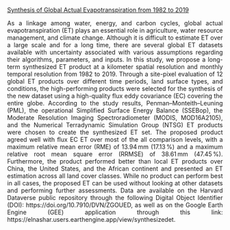 <a href="https://doi.org/10.5194/essd-13-447-2021">Synthesis of Global Actual Evapotranspiration from 1982 to 2019 </a>
<p align="justify">As a linkage among water, energy, and carbon cycles, global actual evapotranspiration (ET) plays an essential role in agriculture, water resource management, and climate change. Although it is difficult to estimate ET over a large scale and for a long time, there are several global ET datasets available with uncertainty associated with various assumptions regarding their algorithms, parameters, and inputs. In this study, we propose a long-term synthesized ET product at a kilometer spatial resolution and monthly temporal resolution from 1982 to 2019. Through a site-pixel evaluation of 12 global ET products over different time periods, land surface types, and conditions, the high-performing products were selected for the synthesis of the new dataset using a high-quality flux eddy covariance (EC) covering the entire globe. According to the study results, Penman–Monteith–Leuning (PML), the operational Simplified Surface Energy Balance (SSEBop), the Moderate Resolution Imaging Spectroradiometer (MODIS, MOD16A2105), and the Numerical Terradynamic Simulation Group (NTSG) ET products were chosen to create the synthesized ET set. The proposed product agreed well with flux EC ET over most of the all comparison levels, with a maximum relative mean error (RME) of 13.94 mm (17.13 %) and a maximum relative root mean square error (RRMSE) of 38.61 mm (47.45 %). Furthermore, the product performed better than local ET products over China, the United States, and the African continent and presented an ET estimation across all land cover classes. While no product can perform best in all cases, the proposed ET can be used without looking at other datasets and performing further assessments. Data are available on the Harvard Dataverse public repository through the following Digital Object Identifier (DOI): https://doi.org/10.7910/DVN/ZGOUED, as well as on the Google Earth Engine (GEE) application through this link: https://elnashar.users.earthengine.app/view/synthesizedet.</a>
